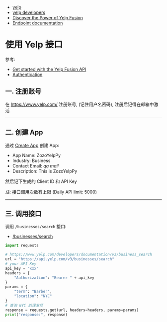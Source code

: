 
- [yelp](https://www.yelp.com/)
- [yelp developers](https://www.yelp.com/developers/)
- [Discover the Power of Yelp Fusion](https://www.yelp.com/fusion)
- [Endpoint documentation](https://www.yelp.com/developers/documentation/v3)

# 使用 Yelp 接口

参考:
- [Get started with the Yelp Fusion API](https://www.yelp.com/developers/documentation/v3/get_started)
- [Authentication](https://www.yelp.com/developers/documentation/v3/authentication)

## 一. 注册账号

在 https://www.yelp.com/ 注册账号, (记住用户名密码), 注册后记得在邮箱中激活

---

## 二. 创建 App

通过 [Create App](https://www.yelp.com/developers/v3/manage_app) 创建 App:
- App Name: ZozoYelpPy
- Industry: Business
- Contact Email: _qq mail_
- Description: This is ZozoYelpPy

然后记下生成的 Client ID 和 API Key

_注_: 接口调用次数有上限 (Daily API limit: 5000)

---

## 三. 调用接口

调用 `/businesses/search` 接口:
- [/businesses/search](https://www.yelp.com/developers/documentation/v3/business_search)

```python
import requests

# https://www.yelp.com/developers/documentation/v3/business_search
url = "https://api.yelp.com/v3/businesses/search"
# your API Key
api_key = "xxx"
headers = {
    "Authorization": "Bearer " + api_key
}
params = {
    "term": "Barber",
    "location": "NYC"
}
# 查询 NYC 的理发师
response = requests.get(url, headers=headers, params=params)
print("response:", response)
```
